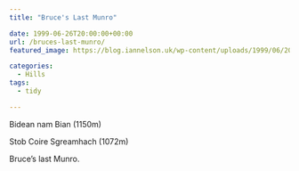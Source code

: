 ```yaml
---
title: "Bruce's Last Munro"

date: 1999-06-26T20:00:00+00:00
url: /bruces-last-munro/
featured_image: https://blog.iannelson.uk/wp-content/uploads/1999/06/2013_03_04_22_27_54-1.jpg

categories:
  - Hills
tags:
  - tidy

---
```

Bidean nam Bian (1150m)

Stob Coire Sgreamhach (1072m)

Bruce’s last Munro.<figure class="kg-card kg-image-card">

<img decoding="async" src="https://blog.iannelson.uk/wp-content/uploads/2023/08/2013_03_04_22_27_54.jpg" class="kg-image" alt loading="lazy" /> </figure> <figure class="kg-card kg-image-card"><img decoding="async" src="https://blog.iannelson.uk/wp-content/uploads/2023/08/2013_03_04_22_28_17.jpg" class="kg-image" alt loading="lazy" /></figure>
